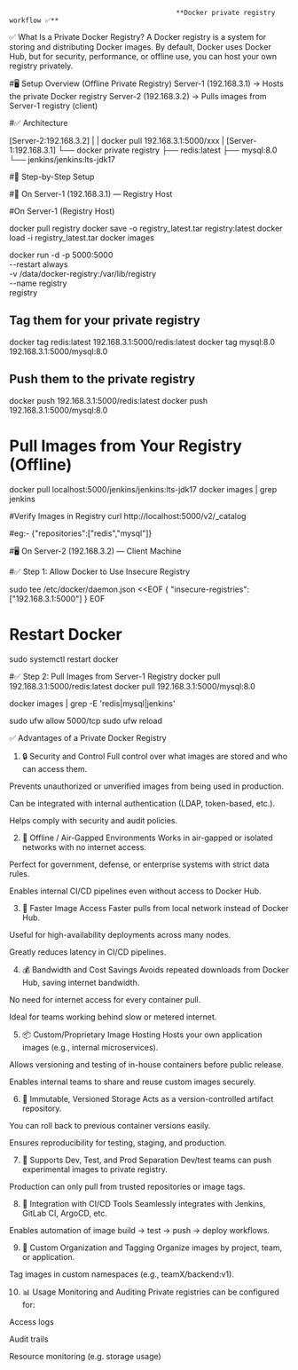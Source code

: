 	                                          **Docker private registry workflow ✅**




✅ What Is a Private Docker Registry?
A Docker registry is a system for storing and distributing Docker images. By default, Docker uses Docker Hub, but for security, performance, or offline use, you can host your own registry privately.


#🖥️ Setup Overview (Offline Private Registry)
Server-1 (192.168.3.1) → Hosts the private Docker registry
Server-2 (192.168.3.2) → Pulls images from Server-1 registry (client)

#✅ Architecture

[Server-2:192.168.3.2]
   |
   |  docker pull 192.168.3.1:5000/xxx
   |
[Server-1:192.168.3.1]
   └── docker private registry
         ├── redis:latest
         ├── mysql:8.0
         └── jenkins/jenkins:lts-jdk17




#🧱 Step-by-Step Setup


#🔧 On Server-1 (192.168.3.1) — Registry Host

#On Server-1 (Registry Host)

docker pull registry
docker save -o registry_latest.tar registry:latest
docker load -i registry_latest.tar
docker images
	

docker run -d -p 5000:5000 \
  --restart always \
  -v /data/docker-registry:/var/lib/registry \
  --name registry \
  registry
  

## Tag them for your private registry  
docker tag redis:latest 192.168.3.1:5000/redis:latest
docker tag mysql:8.0 192.168.3.1:5000/mysql:8.0


## Push them to the private registry
docker push 192.168.3.1:5000/redis:latest
docker push 192.168.3.1:5000/mysql:8.0



# Pull Images from Your Registry (Offline)
docker pull localhost:5000/jenkins/jenkins:lts-jdk17
docker images | grep jenkins


#Verify Images in Registry
curl http://localhost:5000/v2/_catalog

#eg:-
{"repositories":["redis","mysql"]}







#🖥️ On Server-2 (192.168.3.2) — Client Machine

#✅ Step 1: Allow Docker to Use Insecure Registry

                  

sudo tee /etc/docker/daemon.json <<EOF
{
  "insecure-registries": ["192.168.3.1:5000"]
}
EOF

# Restart Docker
sudo systemctl restart docker



#✅ Step 2: Pull Images from Server-1 Registry
docker pull 192.168.3.1:5000/redis:latest
docker pull 192.168.3.1:5000/mysql:8.0


docker images | grep -E 'redis|mysql|jenkins'

 
sudo ufw allow 5000/tcp
sudo ufw reload











✅ Advantages of a Private Docker Registry
1. 🔒 Security and Control
Full control over what images are stored and who can access them.

Prevents unauthorized or unverified images from being used in production.

Can be integrated with internal authentication (LDAP, token-based, etc.).

Helps comply with security and audit policies.



2. 🚫 Offline / Air-Gapped Environments
Works in air-gapped or isolated networks with no internet access.

Perfect for government, defense, or enterprise systems with strict data rules.

Enables internal CI/CD pipelines even without access to Docker Hub.


3. 🚀 Faster Image Access
Faster pulls from local network instead of Docker Hub.

Useful for high-availability deployments across many nodes.

Greatly reduces latency in CI/CD pipelines.


4. 💰 Bandwidth and Cost Savings
Avoids repeated downloads from Docker Hub, saving internet bandwidth.

No need for internet access for every container pull.

Ideal for teams working behind slow or metered internet.


5. 📦 Custom/Proprietary Image Hosting
Hosts your own application images (e.g., internal microservices).

Allows versioning and testing of in-house containers before public release.

Enables internal teams to share and reuse custom images securely.



6. 🔁 Immutable, Versioned Storage
Acts as a version-controlled artifact repository.

You can roll back to previous container versions easily.

Ensures reproducibility for testing, staging, and production.


7. 🧪 Supports Dev, Test, and Prod Separation
Dev/test teams can push experimental images to private registry.

Production can only pull from trusted repositories or image tags.



8. 🧰 Integration with CI/CD Tools
Seamlessly integrates with Jenkins, GitLab CI, ArgoCD, etc.

Enables automation of image build → test → push → deploy workflows.


9. 🔧 Custom Organization and Tagging
Organize images by project, team, or application.

Tag images in custom namespaces (e.g., teamX/backend:v1).


10. 📊 Usage Monitoring and Auditing
Private registries can be configured for:

Access logs

Audit trails

Resource monitoring (e.g. storage usage)
















